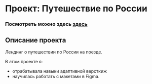 # Проект: Путешествие по России

### Посмотреть можно здесь [здесь](https://www.yandex.ru) 

## Описание проекта
Лендинг о путешествии по России на поезде.

В этом проекте я:
* отрабатывала навыки адаптивной версткиж
* научилась работать с макетами в Figma.